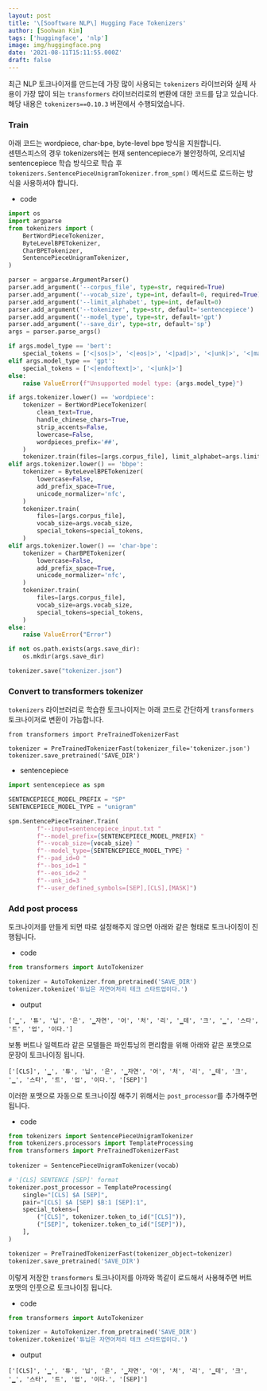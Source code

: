```yaml
---
layout: post
title: '\[Sooftware NLP\] Hugging Face Tokenizers'
author: [Soohwan Kim]
tags: ['huggingface', 'nlp']
image: img/huggingface.png
date: '2021-08-11T15:11:55.000Z'
draft: false
---
```


최근 NLP 토크나이저를 만드는데 가장 많이 사용되는 `tokenizers` 라이브러와 실제 사용이 가장 많이 되는 `transformers` 라이브러리로의 변환에 대한 코드를 담고 있습니다. 해당 내용은 `tokenizers==0.10.3` 버젼에서 수행되었습니다.  

### Train 
  
아래 코드는 wordpiece, char-bpe, byte-level bpe 방식을 지원합니다.  
센텐스피스의 경우 tokenizers에는 현재 sentencepiece가 불안정하여, 오리지널 sentencepiece 학습 방식으로 학습 후 `tokenizers.SentencePieceUnigramTokenizer.from_spm()` 메서드로 로드하는 방식을 사용하셔야 합니다.
  
- code

```python
import os
import argparse
from tokenizers import (
    BertWordPieceTokenizer, 
    ByteLevelBPETokenizer, 
    CharBPETokenizer, 
    SentencePieceUnigramTokenizer,
)

parser = argparse.ArgumentParser()
parser.add_argument('--corpus_file', type=str, required=True)
parser.add_argument('--vocab_size', type=int, default=0, required=True)
parser.add_argument('--limit_alphabet', type=int, default=0)
parser.add_argument('--tokenizer', type=str, default='sentencepiece')
parser.add_argument('--model_type', type=str, default='gpt')
parser.add_argument('--save_dir', type=str, default='sp')
args = parser.parse_args()

if args.model_type == 'bert':
    special_tokens = ['<|sos|>', '<|eos|>', '<|pad|>', '<|unk|>', '<|mask|>', '<|sep|>', '<|cls|>']
elif args.model_type == 'gpt':
    special_tokens = ['<|endoftext|>', '<|unk|>']
else:
    raise ValueError(f"Unsupported model type: {args.model_type}")

if args.tokenizer.lower() == 'wordpiece':
    tokenizer = BertWordPieceTokenizer(
        clean_text=True,
        handle_chinese_chars=True,
        strip_accents=False,
        lowercase=False,
        wordpieces_prefix='##',
    )
    tokenizer.train(files=[args.corpus_file], limit_alphabet=args.limit_alphabet, vocab_size=args.vocab_size)
elif args.tokenizer.lower() == 'bbpe':
    tokenizer = ByteLevelBPETokenizer(
        lowercase=False,
        add_prefix_space=True,
        unicode_normalizer='nfc',
    )
    tokenizer.train(
        files=[args.corpus_file],
        vocab_size=args.vocab_size,
        special_tokens=special_tokens,
    )
elif args.tokenizer.lower() == 'char-bpe':
    tokenizer = CharBPETokenizer(
        lowercase=False,
        add_prefix_space=True,
        unicode_normalizer='nfc',
    )
    tokenizer.train(
        files=[args.corpus_file],
        vocab_size=args.vocab_size,
        special_tokens=special_tokens,
    )
else:
    raise ValueError("Error")

if not os.path.exists(args.save_dir):
    os.mkdir(args.save_dir)

tokenizer.save("tokenizer.json")
```

### Convert to transformers tokenizer
  
`tokenizers` 라이브러리로 학습한 토크나이저는 아래 코드로 간단하게 `transformers` 토크나이저로 변환이 가능합니다.
  

```python3
from transformers import PreTrainedTokenizerFast

tokenizer = PreTrainedTokenizerFast(tokenizer_file='tokenizer.json')
tokenizer.save_pretrained('SAVE_DIR')
```

- sentencepiece

```python
import sentencepiece as spm

SENTENCEPIECE_MODEL_PREFIX = "SP"
SENTENCEPIECE_MODEL_TYPE = "unigram"

spm.SentencePieceTrainer.Train(
        f"--input=sentencepiece_input.txt "
        f"--model_prefix={SENTENCEPIECE_MODEL_PREFIX} "
        f"--vocab_size={vocab_size} "
        f"--model_type={SENTENCEPIECE_MODEL_TYPE} "
        f"--pad_id=0 "
        f"--bos_id=1 "
        f"--eos_id=2 "
        f"--unk_id=3 "
        f"--user_defined_symbols=[SEP],[CLS],[MASK]")
```

### Add post process
  
토크나이저를 만들게 되면 따로 설정해주지 않으면 아래와 같은 형태로 토크나이징이 진행됩니다.  
  
- code

```python
from transformers import AutoTokenizer

tokenizer = AutoTokenizer.from_pretrained('SAVE_DIR')
tokenizer.tokenize('튜닙은 자연어처리 테크 스타트업이다.')
```

- output

```
['▁', '튜', '닙', '은', '▁자연', '어', '처', '리', '▁테', '크', '▁', '스타', '트', '업', '이다.']
```
  
보통 버트나 일렉트라 같은 모델들은 파인튜닝의 편리함을 위해 아래와 같은 포맷으로 문장이 토크나이징 됩니다.  
  
```
['[CLS]', '▁', '튜', '닙', '은', '▁자연', '어', '처', '리', '▁테', '크', '▁', '스타', '트', '업', '이다.', '[SEP]']
```
  
이러한 포맷으로 자동으로 토크나이징 해주기 위해서는 `post_processor`를 추가해주면 됩니다.  
  
- code

```python
from tokenizers import SentencePieceUnigramTokenizer
from tokenizers.processors import TemplateProcessing
from transformers import PreTrainedTokenizerFast
        
tokenizer = SentencePieceUnigramTokenizer(vocab)      

# '[CLS] SENTENCE [SEP]' format
tokenizer.post_processor = TemplateProcessing(
    single="[CLS] $A [SEP]",
    pair="[CLS] $A [SEP] $B:1 [SEP]:1",
    special_tokens=[
        ("[CLS]", tokenizer.token_to_id("[CLS]")),
        ("[SEP]", tokenizer.token_to_id("[SEP]")),
    ],
)

tokenizer = PreTrainedTokenizerFast(tokenizer_object=tokenizer)
tokenizer.save_pretrained('SAVE_DIR')
```

이렇게 저장한 `transformers` 토크나이저를 아까와 똑같이 로드해서 사용해주면 버트 포맷의 인풋으로 토크나이징 됩니다.
  
- code

```python
from transformers import AutoTokenizer

tokenizer = AutoTokenizer.from_pretrained('SAVE_DIR')
tokenizer.tokenize('튜닙은 자연어처리 테크 스타트업이다.')
```

- output

```
['[CLS]', '▁', '튜', '닙', '은', '▁자연', '어', '처', '리', '▁테', '크', '▁', '스타', '트', '업', '이다.', '[SEP]']
```
